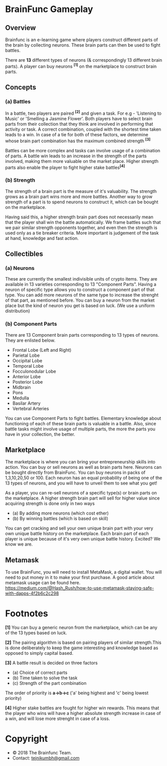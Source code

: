 # BrainFunc Gameplay

## Overview

Brainfunc is an e-learning game where players construct different parts of the brain by collecting neurons. These brain parts can then be used to fight battles.

There are **13** different types of neurons (& correspondingly 13 different brain parts). A player can buy neurons <sup>**[1]**</sup> on the marketplace to construct brain parts.


## Concepts

### (a) Battles
In a battle, two players are paired <sup>**[2]**</sup> and given a task. For e.g - 'Listening to Music' or 'Smelling a Jasmine Flower'. Both players have to select brain parts from their collection that they think are involved in performing that activity or task. A correct combination, coupled with the shortest time taken leads to a win. In case of a tie for both of these factors, we determine whose brain part combination has the maximum combined strength <sup>**[3]**</sup>


Battles can be more complex and tasks can involve usage of a combination of parts. A battle win leads to an increase in the strength of the parts involved, making them more valuable on the market place. Higher strength parts also enable the player to fight higher stake battles<sup>**[4]**</sup>

### (b) Strength

The strength of a brain part is the measure of it's valuability. The strength grows as a brain part wins more and more battles. Another way to grow strength of a part is to spend neurons to construct it, which can be bought on the marketplace.

Having said this, a higher strength brain part does not necessarily mean that the player shall win the battle automatically. We frame battles such that we pair similar strength opponents together, and even then the strength is used only as a tie breaker criteria. More important is judgement of the task at hand, knowledge and fast action.

## Collectibles

### (a) Neurons
These are currently the smallest indivisible units of crypto items. They are available in 13 varieties corresponding to 13 "Component Parts". Having a neuron of specific type allows you to construct a component part of that type. You can add more neurons of the same type to increase the strenght of that part, as mentioned before. You can buy a neuron from the market place but the kind of neuron you get is based on luck. (We use a uniform distribution)

### (b) Component Parts
There are 13 Component brain parts corresponding to 13 types of neurons. They are enlisted below.

   - Frontal Lobe (Left and Right)
   - Parietal Lobe
   - Occipital Lobe
   - Temporal Lobe  
   - Focculonodular Lobe
   - Anterior Lobe
   - Posterior Lobe
   - Midbrain
   - Pons
   - Medulla
   - Basilar Artery
   - Vertebral Arteries

You can use Component Parts to fight battles. Elementary knowledge about functioning of each of these brain parts is valuable in a battle. Also, since battle tasks might involve usage of multiple parts, the more the parts you have in your collection, the better.

## Marketplace

The marketplace is where you can bring your entrepreneurship skills into action. You can buy or sell neurons as well as brain parts here. Neurons can be bought directly from BrainFunc. You can buy neurons
in packs of 1,3,10,20,50 or 100. Each neuron has an equal probability of being one of the 13 types of neurons, and you will have to unveil them to see what you get!

As a player, you can re-sell neurons of a specific type(s) or brain parts on the marketplace. A higher strength brain part will sell for higher value since acquiring strength is done only in two ways
- (a) By adding more neurons (which cost ether)
- (b) By winning battles (which is based on skill)

You can get cracking and sell your own unique brain part with your very own unique battle history on the marketplace. Each brain part of each player is unique because of it's very own unique battle history. Excited? We know we are.

## Metamask
To use BrainFunc, you will need to install MetaMask, a digital wallet. You will need to put money in it to make your first purchase. A good article about metamask usage can be found here.
https://medium.com/@Hash_Rush/how-to-use-metamask-staying-safe-with-dapps-4f2b6c2c298

# Footnotes
**[1]** You can buy a generic neuron from the marketplace, which can be any of the 13 types based on luck.

**[2]** The pairing algorithm is based on pairing players of similar strength.This is done deliberately to keep the game interesting and knowledge based as opposed to simply capital based.

**[3]** A battle result is decided on three factors
- (a) Choice of correct parts
- (b) Time taken to solve the task
- (c) Strength of the part combination

The order of priority is **a->b->c** ('a' being highest and 'c' being lowest priority)

**[4]** Higher stake battles are fought for higher win rewards. This means that the player who wins will have a higher absolute strength increase in case of a win, and will lose more strenght in case of a loss.

# Copyright
- © 2018 The Brainfunc Team.
- Contact: tejnikumbh@gmail.com
